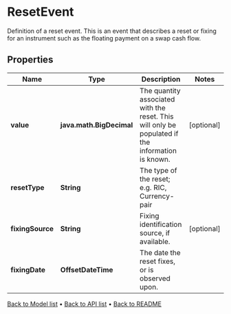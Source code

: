 

# ResetEvent

Definition of a reset event.  This is an event that describes a reset or fixing for an instrument such as the floating payment on  a swap cash flow.

## Properties

| Name | Type | Description | Notes |
|------------ | ------------- | ------------- | -------------|
|**value** | **java.math.BigDecimal** | The quantity associated with the reset. This will only be populated if the information is known. |  [optional] |
|**resetType** | **String** | The type of the reset; e.g. RIC, Currency-pair |  |
|**fixingSource** | **String** | Fixing identification source, if available. |  [optional] |
|**fixingDate** | **OffsetDateTime** | The date the reset fixes, or is observed upon. |  |



[Back to Model list](../README.md#documentation-for-models) &#8226; [Back to API list](../README.md#documentation-for-api-endpoints) &#8226; [Back to README](../README.md)


